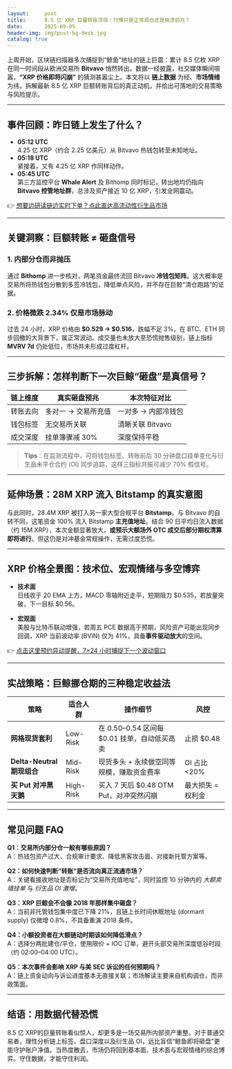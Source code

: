 ```yaml
---
layout:     post
title:      8.5 亿 XRP 巨量转账浮现：行情只是正常调仓还是崩溃前兆？
date:       2025-09-05
header-img: img/post-bg-desk.jpg
catalog: true
---
```


上周开始，区块链扫描器多次捕捉到“鲸鱼”地址的链上巨震：累计 8.5 亿枚 XRP 在同一时间段从欧洲交易所 **Bitvavo** 悄然转出。数据一经披露，社交媒体瞬间喧嚣，**“XRP 价格即将闪崩”** 的猜测甚嚣尘上。本文将以 **链上数据** 为经、**市场情绪** 为纬，拆解最新 8.5 亿 XRP 巨额转账背后的真正动机，并给出可落地的交易策略与风险提示。

---

## 事件回顾：昨日链上发生了什么？

- **05:12 UTC**  
  4.25 亿 XRP（约合 2.25 亿美元）从 Bitvavo 热钱包转至未知地址。  
- **05:18 UTC**  
  紧接着，又有 4.25 亿 XRP 作同样动作。  
- **05:45 UTC**  
  第三方监控平台 **Whale Alert** 及 Bithomp 同时标记，转出地均仍指向 **Bitvavo 控管地址群**，总涉及资产接近 10 亿 XRP，引发全网震动。

👉 [想要边研读链边实时下单？点此直达高流动性衍生品市场](https://okxdog.com/)

---

## 关键洞察：巨额转账 ≠ 砸盘信号

### 1. 内部分仓而非抛压  
通过 **Bithomp** 进一步核对，两笔资金最终流回 Bitvavo **冷钱包矩阵**。这大概率是交易所将热钱包分散到多签冷钱包，降低单点风险，并不存在巨鲸“清仓跑路”的证据。

### 2. 价格微跌 2.34% 仅是市场脉动  
过去 24 小时，XRP 价格由 **$0.529 → $0.516**，跌幅不足 3%，在 BTC、ETH 同步回撤的大背景下，属正常波动。成交量也未放大至恐慌抛售级别，链上指标 **MVRV 7d** 仍处低位，市场并未形成过度杠杆。

---

## 三步拆解：怎样判断下一次巨鲸“砸盘”是真信号？

| 链上维度 | 真实砸盘预兆 | 本次特征对比 |
| --- | --- | --- |
| 转账去向 | 多对一 → 交易所充值 | 一对多 → 内部冷钱包 |
| 钱包标签 | 无交易所关联 | 清晰关联 Bitvavo |
| 成交深度 | 挂单簿骤减 30% | 深度保持平稳 |

> **Tips**：在监测流程中，可将钱包标签、转账前后 30 分钟盘口挂单变化与衍生品未平仓合约 (OI) 同步追踪，这样三指标共振可减少 70% 假信号。

---

## 延伸场景：28M XRP 流入 Bitstamp 的真实意图

与此同时，28.4M XRP 被打入另一家大型合规平台 **Bitstamp**。与 Bitvavo 的自转不同，这笔资金 100% 流入 Bitstamp **主充值地址**。结合 90 日平均日流入数据（约 15M XRP），本次金额显著放大，**或预示大额场外 OTC 成交后部分期权清算即将进行**。但这仍是对冲基金常规操作，无需过度恐慌。

---

## XRP 价格全景图：技术位、宏观情绪与多空博弈

- **技术面**  
  日线收于 20 EMA 上方，MACD 零轴附近走平，短期阻力 $0.535，若放量突破，下一目标 $0.56。

- **宏观面**  
  美股与比特币联动增强，若周五 PCE 数据高于预期，风险资产可能出现同步回调，XRP 当前波动率 (BVIN) 仅为 41%，具备**事件驱动放大**的空间。

👉 [点击这里预约异动提醒，7×24 小时捕捉下一个波动窗口](https://okxdog.com/)

---

## 实战策略：巨鲸挪仓期的三种稳定收益法

| 策略 | 适合人群 | 操作细节 | 风控 |
| --- | --- | --- | --- |
| **网格现货套利** | Low-Risk | 在 $0.50–$0.54 区间每 $0.01 挂单，自动低买高卖 | 止损 $0.48 |
| **Delta-Neutral 期现组合** | Mid-Risk | 现货多头 + 永续做空同等规模，赚取资金费率 | OI 占比<20% |
| **买 Put 对冲黑天鹅** | High-Risk | 买入 7 天后 $0.48 OTM Put，对冲突然闪崩 | 最大损失 = 权利金 |

---

## 常见问题 FAQ

**Q1：交易所内部分仓一般有哪些原因？**  
A：热钱包资产过大、合规审计要求、降低黑客攻击面、对接新托管方案等。

**Q2：如何快速判断“转账”是否流向真正流通市场？**  
A：关键看接收地址是否标记为“交易所充值地址”，同时监控 10 分钟内的 *大额卖墙挂单* 与 *衍生品 OI 激增*。

**Q3：XRP 巨鲸会不会像 2018 年那样集中砸盘？**  
A：当前非托管钱包集中度已下降 21%，且链上长时间休眠地址 (dormant supply) 仅微增 0.8%，不具备重演 2018 条件。

**Q4：小额投资者在大额链动时期该如何降低滑点？**  
A：选择分两批建仓/平仓，使用限价 + IOC 订单，避开头部交易所深度低谷时段（约 02:00–04:00 UTC）。

**Q5：本次事件会影响 XRP 与美 SEC 诉讼的任何预期吗？**  
A：链上资金动向与诉讼进度基本无直接关联；市场解读主要来自机构调仓，而非政策面。

---

## 结语：用数据代替恐慌

8.5 亿 XRP的巨量转账看似惊人，却更多是一场交易所内部资产重整。对于普通交易者，理性分析链上标签、盘口深度以及衍生品 OI，远比盲信“鲸鱼即将砸盘”更能守护账户净值。当热度散去，市场仍将回到基本面、技术面与宏观情绪的综合博弈。守住数据，才能守住利润。